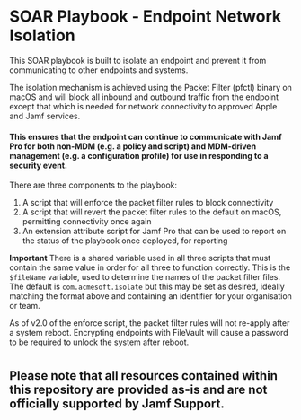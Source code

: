 # SOAR Playbook - Endpoint Network Isolation

This SOAR playbook is built to isolate an endpoint and prevent it from communicating to other endpoints and systems.  

The isolation mechanism is achieved using the Packet Filter (pfctl) binary on macOS and will block all inbound and outbound traffic from the endpoint except that which is needed for network connectivity to approved Apple and Jamf services.  

#### This ensures that the endpoint can continue to communicate with Jamf Pro for both non-MDM (e.g. a policy and script) and MDM-driven management (e.g. a configuration profile) for use in responding to a security event.

There are three components to the playbook:

1. A script that will enforce the packet filter rules to block connectivity
2. A script that will revert the packet filter rules to the default on macOS, permitting connectivity once again
3. An extension attribute script for Jamf Pro that can be used to report on the status of the playbook once deployed, for reporting

**Important**
There is a shared variable used in all three scripts that must contain the same value in order for all three to function correctly.  This is the `$fileName` variable, used to determine the names of the packet filter files.  The default is `com.acmesoft.isolate` but this may be set as desired, ideally matching the format above and containing an identifier for your organisation or team.

As of v2.0 of the enforce script, the packet filter rules will not re-apply after a system reboot.  Encrypting endpoints with FileVault will cause a password to be required to unlock the system after reboot.
#
## Please note that all resources contained within this repository are provided as-is and are not officially supported by Jamf Support.
